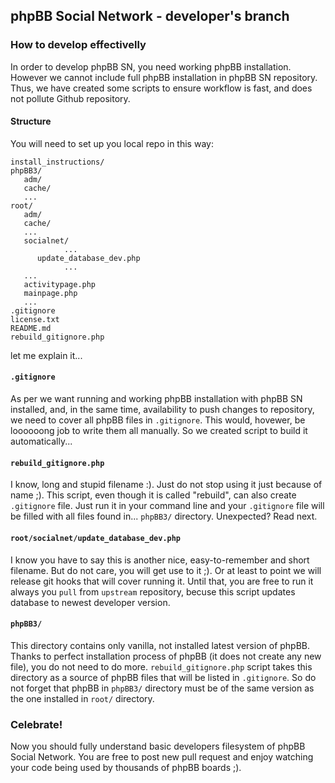 ## phpBB Social Network - developer's branch

### How to develop effectivelly
In order to develop phpBB SN, you need working phpBB installation. However we cannot include full phpBB installation in phpBB SN repository. Thus, we have created some scripts to ensure workflow is fast, and does not pollute Github repository.

#### Structure
You will need to set up you local repo in this way:
```
install_instructions/
phpBB3/
   adm/
   cache/
   ...
root/
   adm/
   cache/
   ...
   socialnet/
			...
      update_database_dev.php
			...
   ...
   activitypage.php
   mainpage.php
   ...
.gitignore
license.txt
README.md
rebuild_gitignore.php
```
let me explain it...

#### `.gitignore`
As per we want running and working phpBB installation with phpBB SN installed, and, in the same time, availability to push changes to repository, we need to cover all phpBB files in `.gitignore`. This would, hovewer, be loooooong job to write them all manually. So we created script to build it automatically...

#### `rebuild_gitignore.php`
I know, long and stupid filename :). Just do not stop using it just because of name ;). This script, even though it is called "rebuild", can also create `.gitignore` file. Just run it in your command line and your `.gitignore` file will be filled with all files found in... `phpBB3/` directory. Unexpected? Read next.

#### `root/socialnet/update_database_dev.php`
I know you have to say this is another nice, easy-to-remember and short filename. But do not care, you will get use to it ;). Or at least to point we will release git hooks that will cover running it. Until that, you are free to run it always you `pull` from `upstream` repository, becuse this script updates database to newest developer version.

#### `phpBB3/`
This directory contains only vanilla, not installed latest version of phpBB. Thanks to perfect installation process of phpBB (it does not create any new file), you do not need to do more. `rebuild_gitignore.php` script takes this directory as a source of phpBB files that will be listed in `.gitignore`. So do not forget that phpBB in `phpBB3/` directory must be of the same version as the one installed in `root/` directory.

### Celebrate!
Now you should fully understand basic developers filesystem of phpBB Social Network. You are free to post new pull request and enjoy watching your code being used by thousands of phpBB boards ;).